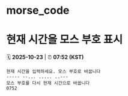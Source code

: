 # morse_code
# 현재 시간을 모스 부호 표시
<!-- MORSE_TIME_START -->
🗓️ **2025-10-23** | ⏰ **07:52 (KST)**

```
현재 시간을 입력하세요. 모스 부호로 바꿉니다
----- --... ..... ..---
모스 부호를 다시 현재 시간으로 바꿉니다
0752
```
<!-- MORSE_TIME_END -->
